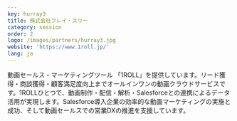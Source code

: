 ```yaml
---
key: hurray3
title: 株式会社フレイ・スリー
category: session
order: 2
logo: /images/partners/hurray3.jpg
website: 'https://www.1roll.jp/'
lang: ja
---
```

動画セールス・マーケティングツール 「1ROLL」を提供しています。リード獲得・商談獲得・顧客満足度向上までオールインワンの動画クラウドサービスです。1ROLLひとつで、動画制作・配信・解析・Salesforceとの連携によるデータ活用が実現します。Salesforce導入企業の効率的な動画マーケティングの実施と成功、そして動画セールスでの営業DXの推進を支援しています。